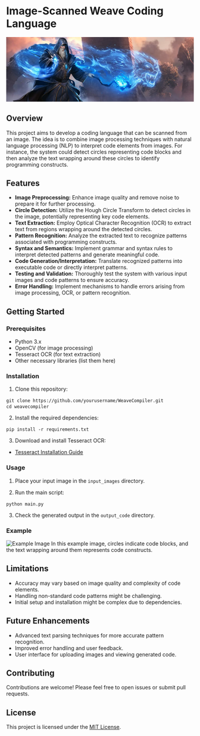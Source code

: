 # Image-Scanned Weave Coding Language

![Project Banner](images/cover.jpg)

## Overview

This project aims to develop a coding language that can be scanned from an image. The idea is to combine image processing techniques with natural language processing (NLP) to interpret code elements from images. For instance, the system could detect circles representing code blocks and then analyze the text wrapping around these circles to identify programming constructs.

## Features

- **Image Preprocessing:** Enhance image quality and remove noise to prepare it for further processing.
- **Circle Detection:** Utilize the Hough Circle Transform to detect circles in the image, potentially representing key code elements.
- **Text Extraction:** Employ Optical Character Recognition (OCR) to extract text from regions wrapping around the detected circles.
- **Pattern Recognition:** Analyze the extracted text to recognize patterns associated with programming constructs.
- **Syntax and Semantics:** Implement grammar and syntax rules to interpret detected patterns and generate meaningful code.
- **Code Generation/Interpretation:** Translate recognized patterns into executable code or directly interpret patterns.
- **Testing and Validation:** Thoroughly test the system with various input images and code patterns to ensure accuracy.
- **Error Handling:** Implement mechanisms to handle errors arising from image processing, OCR, or pattern recognition.

## Getting Started

### Prerequisites

- Python 3.x
- OpenCV (for image processing)
- Tesseract OCR (for text extraction)
- Other necessary libraries (list them here)

### Installation

1. Clone this repository:
```
git clone https://github.com/yourusername/WeaveCompiler.git
cd weavecompiler
```
2. Install the required dependencies:

```
pip install -r requirements.txt
```

3. Download and install Tesseract OCR:
- [Tesseract Installation Guide](https://github.com/tesseract-ocr/tesseract/wiki)

### Usage

1. Place your input image in the `input_images` directory.

2. Run the main script:

```
python main.py
```

3. Check the generated output in the `output_code` directory.

### Example

![Example Image](example_image.png)
In this example image, circles indicate code blocks, and the text wrapping around them represents code constructs.

## Limitations

- Accuracy may vary based on image quality and complexity of code elements.
- Handling non-standard code patterns might be challenging.
- Initial setup and installation might be complex due to dependencies.

## Future Enhancements

- Advanced text parsing techniques for more accurate pattern recognition.
- Improved error handling and user feedback.
- User interface for uploading images and viewing generated code.

## Contributing

Contributions are welcome! Please feel free to open issues or submit pull requests.

## License

This project is licensed under the [MIT License](LICENSE).
